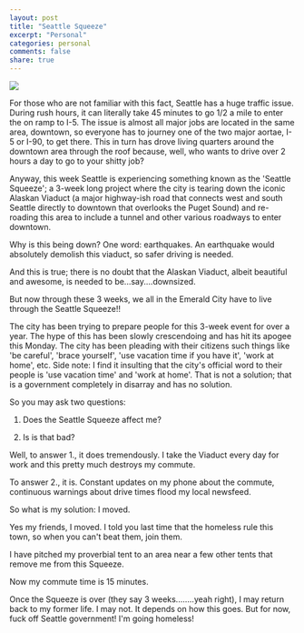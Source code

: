 ```yaml
---
layout: post
title: "Seattle Squeeze"
excerpt: "Personal"
categories: personal
comments: false
share: true
---
```



![](https://static.seattletimes.com/wp-content/uploads/2019/01/urn-publicid-ap-org-426e8295e4804ed383c3a8c323239ac2Seattle_Traffic_Squeeze_12617-780x384.jpg)


For those who are not familiar with this fact, Seattle has a huge traffic issue. During rush hours, it can literally take 45 minutes to go 1/2 a mile to enter the on ramp to I-5. The issue is almost all major jobs are located in the same area, downtown, so everyone has to journey one of the two major aortae, I-5 or I-90, to get there. This in turn has drove living quarters around the downtown area through the roof because, well, who wants to drive over 2 hours a day to go to your shitty job?


Anyway, this week Seattle is experiencing something known as the 'Seattle Squeeze'; a 3-week long project where the city is tearing down the iconic Alaskan Viaduct (a major highway-ish road that connects west and south Seattle directly to downtown that overlooks the Puget Sound) and re-roading this area to include a tunnel and other various roadways to enter downtown.

Why is this being down? One word: earthquakes. An earthquake would absolutely demolish this viaduct, so safer driving is needed.


And this is true; there is no doubt that the Alaskan Viaduct, albeit beautiful and awesome, is needed to be...say....downsized.



But now through these 3 weeks, we all in the Emerald City have to live through the Seattle Squeeze!!


The city has been trying to prepare people for this 3-week event for over a year. The hype of this has been slowly crescendoing and has hit its apogee this Monday. The city has been pleading with their citizens such things like 'be careful', 'brace yourself', 'use vacation time if you have it', 'work at home', etc. Side note: I find it insulting that the city's official word to their people is 'use vacation time' and 'work at home'. That is not a solution; that is a government completely in disarray and has no solution.


So you may ask two questions:

1. Does the Seattle Squeeze affect me?


2. Is is that bad?


Well, to answer 1., it does tremendously. I take the Viaduct every day for work and this pretty much destroys my commute.

To answer 2., it is. Constant updates on my phone about the commute, continuous warnings about drive times flood my local newsfeed.
 
So what is my solution: I moved.



Yes my friends, I moved. I told you last time that the homeless rule this town, so when you can't beat them, join them. 

I have pitched my proverbial tent to an area near a few other tents that remove me from this Squeeze. 


Now my commute time is 15 minutes. 


Once the Squeeze is over (they say 3 weeks........yeah right), I may return back to my former life. I may not. It depends on how this goes. But for now, fuck off Seattle government! I'm going homeless!
















